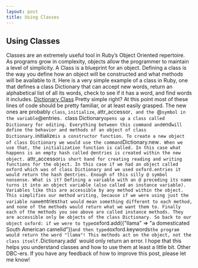 ```yaml
---
layout: post
title: Using Classes
---
```

## Using Classes
Classes are an extremely useful tool in Ruby’s Object Oriented repertoire. As programs grow in complexity, objects allow the programmer to maintain a level of simplicity.
A Class is a blueprint for an object. Defining a class is the way you define how an object will be constructed and what methods will be available to it.
Here is a very simple example of a class in Ruby, one that defines a class Dictionary that can accept new words, return an alphabetical list of all its words, check to see if it has a word, and find words it includes.
 [Dictionary Class](../imgs/dictionary_class.png)
Pretty simple right? At this point most of these lines of code should be pretty familiar, or at least easily grasped.
The new ones are probably `class`, `initialize`, attr_accessor`, and the `@` symbol in the variable `@entries`.
`class Dictionary` opens up a class called Dictionary for editing. Everything between this command and `end` will define the behavior and methods of an object of class Dictionary.
`initialize` is a constructor function. To create a new object of class Dictionary we would use the command `Dictionary.new`. When we use that, the initialization function is called. In this case what happens is an empty hash called @entries is created within the new object.
`attr_accessor` is short hand for creating reading and writing functions for the object. In this case if we had an object called oxford which was of class Dictionary and we used oxford.entries it would return the hash @entries.
Enough of this silly @ symbol nonsense. What is it? Defining a variable with an @ preceding its name turns it into an object variable (also called an instance variable). Variables like this are accessible by any method within the object. This simplifies our method writing, because if we were using just the variable name `entries` that would mean something different to each method, and none of the methods would return what we want them to.
Finally each of the methods you see above are called instance methods. They are accessible only be objects of the class Dictionary. So back to our object oxford: if we were to type `oxford.add({"llama" => "a domesticated South American camelid"})` and then typed `oxford.keywords` the program would return the word "llama"!
This methods act on the object, not the class itself. `Dictionary.add` would only return an error.
I hope that this helps you understand classes and how to use them at least a little bit.
Other DBC-ers. If you have any feedback of how to improve this post, please let me know!
